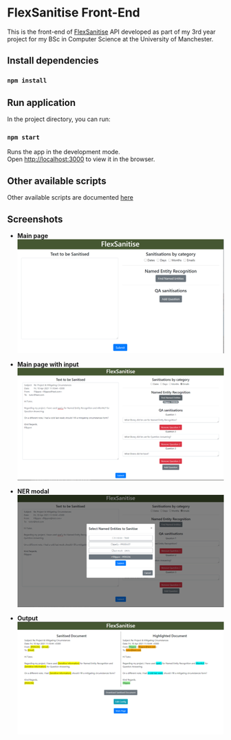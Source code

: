 
# FlexSanitise Front-End

This is the front-end of [FlexSanitise](https://github.com/FilipposVlahos/FlexSanitise) API developed as part of my 3rd year project for my BSc in Computer Science at the University of Manchester.

## Install dependencies

### `npm install`

## Run application

In the project directory, you can run:

### `npm start`

Runs the app in the development mode.\
Open [http://localhost:3000](http://localhost:3000) to view it in the browser.


## Other available scripts

Other available scripts are documented [here](https://create-react-app.dev/docs/available-scripts/)

## Screenshots
* **Main page**
![Main page](./docs/FlexSanitise.PNG)

* **Main page with input**
![Main page with input](./docs/FlexSanitiseInput.PNG)

* **NER modal**
![NER modal](./docs/FlexSanitise_NER_Modal.PNG)

* **Output**
![Output](./docs/FlexSanitise_Output.PNG)


